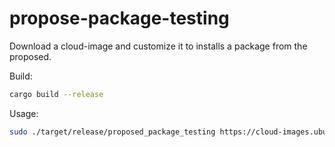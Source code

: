 # propose-package-testing

Download a cloud-image and customize it to installs a package from the proposed.

Build:
```bash
cargo build --release
```

Usage:

```bash
sudo ./target/release/proposed_package_testing https://cloud-images.ubuntu.com/releases/jammy/release/ubuntu-22.04-server-cloudimg-amd64.img 
```
